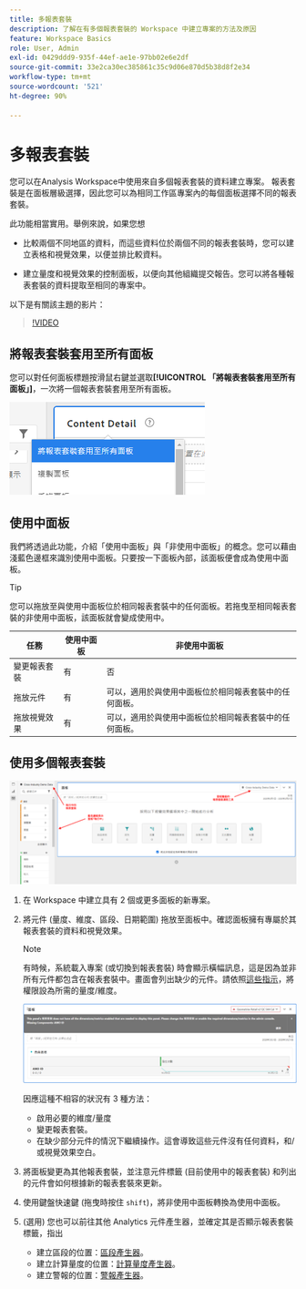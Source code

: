 ```yaml
---
title: 多報表套裝
description: 了解在有多個報表套裝的 Workspace 中建立專案的方法及原因
feature: Workspace Basics
role: User, Admin
exl-id: 0429ddd9-935f-44ef-ae1e-97bb02e6e2df
source-git-commit: 33e2ca30ec385861c35c9d06e870d5b38d8f2e34
workflow-type: tm+mt
source-wordcount: '521'
ht-degree: 90%

---
```


# 多報表套裝

您可以在Analysis Workspace中使用來自多個報表套裝的資料建立專案。 報表套裝是在面板層級選擇，因此您可以為相同工作區專案內的每個面板選擇不同的報表套裝。

此功能相當實用。舉例來說，如果您想

* 比較兩個不同地區的資料，而這些資料位於兩個不同的報表套裝時，您可以建立表格和視覺效果，以便並排比較資料。

* 建立量度和視覺效果的控制面板，以便向其他組織提交報告。您可以將各種報表套裝的資料提取至相同的專案中。

以下是有關該主題的影片：

>[!VIDEO](https://video.tv.adobe.com/v/32843/?quality=12)

## 將報表套裝套用至所有面板

您可以對任何面板標題按滑鼠右鍵並選取&#x200B;**[!UICONTROL 「將報表套裝套用至所有面板」]**，一次將一個報表套裝套用至所有面板。

![](assets/apply-rs-all-panels.png)

## 使用中面板

我們將透過此功能，介紹「使用中面板」與「非使用中面板」的概念。您可以藉由淺藍色邊框來識別使用中面板。只要按一下面板內部，該面板便會成為使用中面板。

>[!TIP]
>您可以拖放至與使用中面板位於相同報表套裝中的任何面板。若拖曳至相同報表套裝的非使用中面板，該面板就會變成使用中。

| 任務 | 使用中面板 | 非使用中面板 |
| --- | --- | --- |
| 變更報表套裝 | 有 | 否 |
| 拖放元件 | 有 | 可以，適用於與使用中面板位於相同報表套裝中的任何面板。 |
| 拖放視覺效果 | 有 | 可以，適用於與使用中面板位於相同報表套裝中的任何面板。 |

## 使用多個報表套裝

![](assets/mrs-ui.png)

1. 在 Workspace 中建立具有 2 個或更多面板的新專案。

1. 將元件 (量度、維度、區段、日期範圍) 拖放至面板中。確認面板擁有專屬於其報表套裝的資料和視覺效果。


   >[!NOTE]
   >有時候，系統載入專案 (或切換到報表套裝) 時會顯示橫幅訊息，這是因為並非所有元件都包含在報表套裝中。畫面會列出缺少的元件。請依照[這些指示](/help/admin/admin-console/permissions/product-profile.md)，將權限設為所需的量度/維度。

   ![](assets/incompat-rs.png)

   因應這種不相容的狀況有 3 種方法：
   * 啟用必要的維度/量度
   * 變更報表套裝。
   * 在缺少部分元件的情況下繼續操作。這會導致這些元件沒有任何資料，和/或視覺效果空白。

1. 將面板變更為其他報表套裝，並注意元件標籤 (目前使用中的報表套裝) 和列出的元件會如何根據新的報表套裝來更新。

1. 使用鍵盤快速鍵 (拖曳時按住 `shift`)，將非使用中面板轉換為使用中面板。

1. (選用) 您也可以前往其他 Analytics 元件產生器，並確定其是否顯示報表套裝標籤，指出

   * 建立區段的位置：[區段產生器](https://experienceleague.adobe.com/docs/analytics/components/segmentation/segmentation-workflow/seg-build.html?lang=zh-Hant)。
   * 建立計算量度的位置：[計算量度產生器](https://experienceleague.adobe.com/docs/analytics/components/calculated-metrics/calcmetric-workflow/cm-build-metrics.html?lang=zh-Hant)。
   * 建立警報的位置：[警報產生器](https://experienceleague.adobe.com/docs/analytics/components/alerts/alert-builder.html?lang=zh-Hant)。
